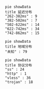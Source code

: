 
```mermaid
pie showData
title 延迟分布
"262-382ms" : 9
"382-502ms" : 7
"502-622ms" : 14
"622-742ms" : 34
"742-862ms" : 15
```
```mermaid
pie showData
title 地域分布
"未知" : 79
```
```mermaid
pie showData
title 协议分布
"ss" : 24
"http" : 1
"vless" : 36
"trojan" : 18
```